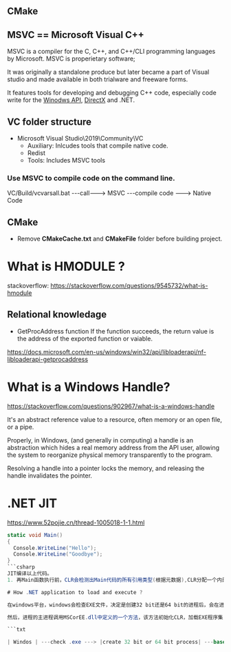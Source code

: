 ## CMake

## MSVC == Microsoft Visual C++
MSVC is a compiler for the C, C++, and C++/CLI programming languages by Microsoft. MSVC is properietary software;

It was originally a standalone produce but later became a part of Visual studio and made available in both trialware and freeware forms.

It features tools for developing and debugging C++ code, especially code write for the [Winodws API](https://en.wikipedia.org/wiki/Windows_API), [DirectX](https://en.wikipedia.org/wiki/DirectX) and .NET.


## VC folder structure
+ Microsoft Visual Studio\2019\Community\VC
  - Auxiliary: Inlcudes tools that compile native code.
  - Redist
  - Tools: Includes MSVC tools
### Use MSVC to compile code on the command line.
VC/Build/vcvarsall.bat ---call---> MSVC ---compile code ---> Native Code

## CMake

+ Remove **CMakeCache.txt** and **CMakeFile** folder before building project.

# What is HMODULE ?
stackoverflow: https://stackoverflow.com/questions/9545732/what-is-hmodule

## Relational knowledage

+ GetProcAddress function
If the function succeeds, the return value is the address of the exported function or vaiable.

https://docs.microsoft.com/en-us/windows/win32/api/libloaderapi/nf-libloaderapi-getprocaddress


# What is a Windows Handle?

https://stackoverflow.com/questions/902967/what-is-a-windows-handle

It's an abstract reference value to a resource, often memory or an open file, or a pipe.

Properly, in Windows, (and generally in computing) a handle is an abstraction which hides a real memory address from the API user, allowing the system to reorganize physical memory transparently to the program. 

Resolving a handle into a pointer locks the memory, and releasing the handle invalidates the pointer.

# .NET JIT

https://www.52pojie.cn/thread-1005018-1-1.html

```csharp
static void Main()
{
  Console.WriteLine("Hello");
  Console.WriteLine("Goodbye");
}
```csharp
JIT编译以上代码。
1. 再Main函数执行前，CLR会检测出Main代码的所有引用类型(根据元数据),CLR分配一个内部数据结构来管理对引用类型的访问。

# How .NET application to load and execute ?

在windows平台，windows会检查EXE文件，决定是创建32 bit还是64 bit的进程后，会在进程地址空间加载MSCorEE.dll的x86, x64或ARM版本。

然后，进程的主进程调用MSCorEE.dll中定义的一个方法，该方法初始化CLR，加载EXE程序集，再调用入口函数(Main)。随机，托管应用程序启动，运行。

```txt

| Windos | ---check .exe ---> |create 32 bit or 64 bit process| ---base cpu---> |load MSCorEE.dll| ---> |Call function of mscoree.dll| ---> |init CLR| ---> |load exe assembly| ---> |Call entry function(Main)| ---> runing

```
